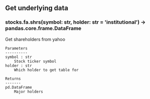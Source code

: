 ## Get underlying data 
### stocks.fa.shrs(symbol: str, holder: str = 'institutional') -> pandas.core.frame.DataFrame

Get shareholders from yahoo

    Parameters
    ----------
    symbol : str
        Stock ticker symbol
    holder : str
        Which holder to get table for

    Returns
    -------
    pd.DataFrame
        Major holders
